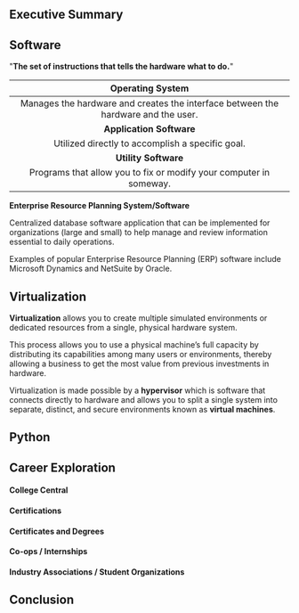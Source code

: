 ## Executive Summary
## Software

"**The set of instructions that tells the hardware what to do.**"

|Operating System|
|:--------------:|
|Manages the hardware and creates the interface between the hardware and the user.|
|**Application Software**|
|Utilized directly to accomplish a specific goal.|
|**Utility Software**|
|Programs that allow you to fix or modify your computer in someway.|

**Enterprise Resource Planning System/Software**

Centralized database software application that can be implemented for organizations (large and small) to help manage and review information essential to daily operations.

Examples of popular Enterprise Resource Planning (ERP) software include Microsoft Dynamics and NetSuite by Oracle.

## Virtualization

**Virtualization** allows you to create multiple simulated environments or dedicated resources from a single, physical hardware system.

This process allows you to use a physical machine’s full capacity by distributing its capabilities among many users or environments, thereby allowing a business to get the most value from previous investments in hardware.

Virtualization is made possible by a **hypervisor**  which is software that connects directly to  hardware and allows you to split a single system into separate, distinct, and secure environments known as **virtual machines**. 

## Python
## Career Exploration
#### College Central
#### Certifications
#### Certificates and Degrees
#### Co-ops / Internships
#### Industry Associations / Student Organizations
## Conclusion
